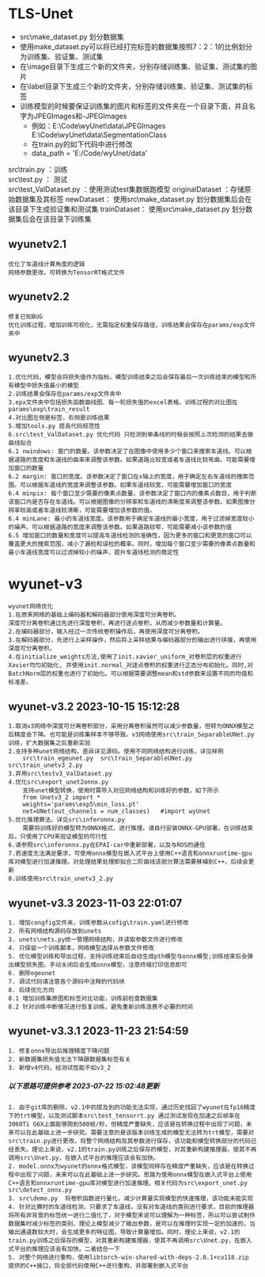 <!--
 * @Author: Wuyao 1955416359@qq.com
 * @Date: 2023-04-28 13:53:57
 * @LastEditors: Wuyao 1955416359@qq.com
 * @LastEditTime: 2023-11-23 21:57:52
 * @FilePath: \UnetV2\readme.md
 * @Description:readme
-->
# TLS-Unet

- src\make_dataset.py 划分数据集  
- 使用make_dataset.py可以将已经打完标签的数据集按照7：2：1的比例划分为训练集、验证集、测试集  
- 在\image目录下生成三个新的文件夹，分别存储训练集、验证集、测试集的图片  
- 在\label目录下生成三个新的文件夹，分别存储训练集、验证集、测试集的标签  
- 训练模型的时候要保证训练集的图片和标签的文件夹在一个目录下面，并且名字为JPEGImages和-JPEGImages  
    * 例如：E:\Code\wyUnet\data\JPEGImages  E:\Code\wyUnet\data\SegmentationClass  
    * 在train.py的如下代码中进行修改  
    * data_path = 'E:/Code/wyUnet/data'      



src\train.py  ：训练  
src\test.py ： 测试  
src\test_ValDataset.py  ：使用测试test集数据跑模型
originalDataset  ：存储原始数据集及其标签
newDataset： 使用src\make_dataset.py 划分数据集后会在该目录下生成验证集和测试集
trainDataset： 使用src\make_dataset.py 划分数据集后会在该目录下训练集


## wyunetv2.1  
    优化了车道线计算角度的逻辑
    网络参数更改，可转换为TensorRT格式文件

## wyunetv2.2  
    修复已知BUG
    优化训练过程，增加训练可视化，无需指定权重保存路径，训练结果会保存在params/exp文件夹中

## wyunetv2.3  
    1.优化代码，模型会将损失值作为指标，模型训练结束之后会保存最后一次训练结束的模型和所有模型中损失值最小的模型
    2.训练结果会保存在params/exp文件夹中 
    3.epx文件夹中包括损失函数曲线图、每一轮损失值的excel表格、训练过程的对比图在params\exp\train_result 
    4.对比图左侧是标签，右侧是训练结果
    5.增加tools.py 提高代码规范性
    6.src\test_ValDataset.py 优化代码 只检测到单条线的时候会按照上次检测的结果去做曲线拟合
    6.1 nwindows: 窗门的数量。该参数决定了在图像中使用多少个窗口来搜索车道线。可以根据道路的宽度和车道线的曲率来调整该参数。如果道路比较宽或者车道线比较弯曲，可能需要增加窗口的数量
    6.2 margin: 窗口的宽度。该参数决定了窗口在x轴上的宽度，用于确定左右车道线的搜索范围。可以根据车道线的宽度来调整该参数。如果车道线较宽，可能需要增加窗口的宽度
    6.4 minpix: 每个窗口至少需要的像素点数量，该参数决定了窗口内的像素点数目，用于判断该窗口内是否存在车道线。可以根据图像的分辨率和车道线的清晰度来调整该参数。如果图像分辨率较高或者车道线较清晰，可能需要增加该参数的值。
    6.4 minLane: 最小的车道线宽度。该参数用于确定车道线的最小宽度，用于过滤掉宽度较小的噪声。可以根据道路的宽度来调整该参数。如果道路较窄，可能需要减小该参数的值
    6.5 增加窗口的数量和宽度可以提高车道线检测的准确性，因为更多的窗口和更宽的窗口可以覆盖更大的搜索范围，减小了漏检和误检的概率。同时，增加每个窗口至少需要的像素点数量和最小车道线宽度可以过滤掉较小的噪声，提升车道线检测的稳定性

# wyunet-v3  
    wyunet网络优化  
    1.在原来网络的基础上编码器和解码器部分使用深度可分离卷积。
    深度可分离卷积通过先进行深度卷积，再进行逐点卷积，从而减少参数量和计算量。
    2.在编码器部分，输入经过一次传统卷积操作后，再使用深度可分离卷积。
    3.在解码器部分，先进行上采样操作，然后将上采样结果与编码器部分的输出进行拼接，再使用深度可分离卷积。  
    4.在initialize_weights方法,使用了init.xavier_uniform_对卷积层的权重进行Xavier均匀初始化, 并使用init.normal_对逐点卷积的权重进行正态分布初始化。同时,对BatchNorm层的权重也进行了初始化。可以根据需要调整mean和std参数来设置不同的均值和标准差。  

## wyunet-v3.2  2023-10-15 15:12:28
    1.取消v3网络中深度可分离卷积部分，采用分离卷积虽然可以减少参数量，但转为ONNX模型之后精度会下降。也可能是训练集样本不够导致。v3网络使用src\train_SeparableUNet.py训练，扩大数据集之后重新实验  
    2.支持多种unet网络结构，差异详见源码。使用不同网络结构进行训练，详见样例                    
        src\train_egeunet.py  src\train_SeparableUNet.py  src\train_unetv3_2.py  
    3.弃用src\testv3_ValDataset.py  
    4.优化src\export_unet2onnx.py  
        支持unet模型转换，使用时需导入对应网络结构和训练好的参数，如下所示
        from Unetv3_2 import *
        weights='params\exp5\min_loss.pt'   
        net=UNet(out_channels = num_classes)   #import wyUnet
    5.优化推理算法，详见src\inferonnx.py
        需要将训练好的模型转为ONNX格式，进行推理。请自行安装ONNX-GPU部署，在训练结束后，只使用了CPU来验证模型的可行性  
    6.请参照src\inferonnx.py在EPAI-car中重新部署，以及与ROS的通信  
    7.若速度无法满足要求，可使用onnx模型在嵌入式平台上使用C++语言和onnxruntime-gpu库对模型进行加速推理。对处理结果处理即拟合二阶曲线该部分算法需要移植到C++，后续会更新
    8.训练使用src\train_unetv3_2.py  
    
## wyunet-v3.3  2023-11-03 22:01:07  
    1. 增加congfig文件夹，训练参数从cofig\train.yaml进行修改  
    2. 所有网络结构源码存放到unets  
    3. unets\nets.py统一管理网络结构，并读取参数文件进行修改  
    4. 只保留一个训练脚本，网络模型选择从参数文件修改  
    5. 优化模型训练和导出过程，支持训练结束后自动生成pth模型与onnx模型;训练结束后会弹出模型损失图，手动关闭后会生成onnx模型，注意终端打印信息即可    
    6. 删除egeunet  
    7. 调试代码请注意各个源码中注释的代码块  
    8. 后续优化方向  
    8.1 增加训练集原图和标签对比功能，训练前检查数据集  
    8.2 针对训练中断情况进行恢复训练，避免重新训练浪费不必要的时间  

## wyunet-v3.3.1  2023-11-23 21:54:59
    1. 修复onnx导出后推理精度下降问题  
    2. 新数据集损失值无法下降跟数据集标签有关  
    3. 新增v4代码，经测试性能不如v3_2  




##### 以下思路可提供参考 2023-07-22 15:02:48更新

    1. 由于git库的删除，v2.1中的提及到的功能无法实现，通过历史找回了wyunet在fp16精度下的trt模型，以及测试脚本src\test_tensorrt.py 通过测试发现在加速之后帧率在3060Ti G6X上面能够跑到500帧/秒，但精度严重缺失，应该是在转换过程中出现了问题，未来可以在此基础上进一步研究。需要注意的是该版本训练生成的模型无法转为trt模型，需要对src\train.py进行更改，将整个网络结构及其参数进行保存，该功能和模型转换部分的代码已经丢失。理论上来说，v2.1的train.py训练之后保存的模型，对其重新构建推理器，使其不再调用src\Unet.py，在嵌入式平台的推理应该会有加快。
    2. model.onnx为wyunet的onnx格式模型，该模型同样存在精度严重缺失，应该是在转换过程中出现了问题，未来可以在此基础上进一步研究。思路为使用onnx模型在嵌入式平台上使用C++语言和onnxruntime-gpu库对模型进行加速推理。相关代码为src\export_unet.py src\detect_onnx.py 
    3. src\demo.py  将卷积函数进行量化，减少计算量实现模型的快速推理，该功能未能实现
    4. 针对比赛时的车道线检测，只要求了车道线，没有对车道线的类别进行要求，目前的推理器将所有非背景的标签统一进行二值化了，对于模型来说可以理解为一种标签，所以可以尝试制作数据集时减少标签的类别，理论上模型减少了输出参数，是可以在推理时实现一定的加速的，当输出通道数较大时，会生成更多的特征图，导致计算量增加。同时，理论上来说，v2.1的train.py训练之后保存的模型，对其重新构建推理器，使其不再调用src\Unet.py，在嵌入式平台的推理应该会有加快。二者结合一下
    5. 对整个网络进行重构，使用libtorch-win-shared-with-deps-2.0.1+cu118.zip 提供的C++接口，将全部代码使用C++进行重构，并部署到嵌入式平台
